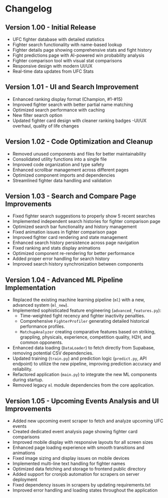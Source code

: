 # Changelog

## Version 1.00 - Initial Release
- UFC fighter database with detailed statistics
- Fighter search functionality with name-based lookup
- Fighter details page showing comprehensive stats and fight history
- Fight predictions page with AI-powered win probability analysis
- Fighter comparison tool with visual stat comparisons
- Responsive design with modern UI/UX
- Real-time data updates from UFC Stats

## Version 1.01 - UI and Search Improvement
- Enhanced ranking display format (Champion, #1-#15)
- Improved fighter search with better partial name matching
- Optimized search performance with caching
- New filter search option
- Updated fighter card design with cleaner ranking badges
-UI/UX overhaul, quality of life changes 

## Version 1.02 - Code Optimization and Cleanup
- Removed unused components and files for better maintainability
- Consolidated utility functions into a single file
- Improved code organization and type safety
- Enhanced scrollbar management across different pages
- Optimized component imports and dependencies
- Streamlined fighter data handling and validation 

## Version 1.03 - Search and Compare Page Improvements
- Fixed fighter search suggestions to properly show 5 recent searches
- Implemented independent search histories for fighter comparison page
- Optimized search bar functionality and history management
- Fixed animation issues in fighter comparison page
- Improved fighter card rendering and state management
- Enhanced search history persistence across page navigation
- Fixed ranking and stats display animations
- Optimized component re-rendering for better performance
- Added proper error handling for search history
- Improved search history synchronization between components

## Version 1.04 - Advanced ML Pipeline Implementation
- Replaced the existing machine learning pipeline (`ml`) with a new, advanced system (`ml_new`).
- Implemented sophisticated feature engineering (`advanced_features.py`):
  - Time-weighted fight recency and fighter inactivity penalties.
  - Comprehensive `FighterProfiler` generating detailed historical performance profiles.
  - `MatchupAnalyzer` creating comparative features based on striking, grappling, physicals, experience, competition quality, H2H, and common opponents.
- Enhanced data loading (`DataLoader`) to fetch directly from Supabase, removing potential CSV dependencies.
- Updated training (`train.py`) and prediction logic (`predict.py`, API endpoint) to utilize the new pipeline, improving prediction accuracy and reliability.
- Refactored application (`main.py`) to integrate the new ML components during startup.
- Removed legacy `ml` module dependencies from the core application.

## Version 1.05 - Upcoming Events Analysis and UI Improvements
- Added new upcoming event scraper to fetch and analyze upcoming UFC events
- Created dedicated event analysis page showing fighter card comparisons
- Improved mobile display with responsive layouts for all screen sizes
- Enhanced page loading experience with smooth transitions and animations
- Fixed image sizing and display issues on mobile devices
- Implemented multi-line text handling for fighter names
- Optimized data fetching and storage to frontend public directory
- Added support for cronjob automation for scrapers on server deployment
- Fixed dependency issues in scrapers by updating requirements.txt
- Improved error handling and loading states throughout the application
